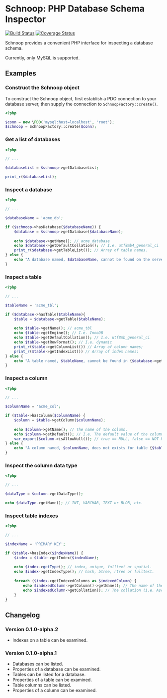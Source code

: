 # Schnoop: PHP Database Schema Inspector

[![Build Status](https://travis-ci.org/courtney-miles/schnoop.svg?branch=master)](https://travis-ci.org/courtney-miles/schnoop) [![Coverage Status](https://coveralls.io/repos/github/courtney-miles/schnoop/badge.svg?branch=master)](https://coveralls.io/github/courtney-miles/schnoop?branch=master)

Schnoop provides a convenient PHP interface for inspecting a database schema.

Currently, only MySQL is supported.

## Examples

### Construct the Schnoop object

To construct the Schnoop object, first establish a PDO connection to your database server, then supply the connection to `SchnoopFactory::create()`.

```php
<?php

$conn = new \PDO('mysql:host=localhost', 'root');
$schnoop = SchnoopFactory::create($conn);
```

### Get a list of databases

```php
<?php

// ...

$databaseList = $schnoop->getDatabaseList;

print_r($databaseList);
```

### Inspect a database

```php
<?php

// ...

$databaseName = 'acme_db';

if ($schnoop->hasDatabase($databaseName)) {
    $database = $schnoop->getDatabase($databaseName);
    
    echo $database->getName(); // acme_database
    echo $database->getDefaultCollation(); // I.e. utf8mb4_general_ci
    print_r($database->getTableList()); // Array of table names.
} else {
    echo "A database named, $databaseName, cannot be found on the server.";
}
```

### Inspect a table

```php
<?php

// ...

$tableName = 'acme_tbl';

if ($database->hasTable($tableName){
    $table = $database->getTable($tableName);
    
    echo $table->getName(); // acme_tbl
    echo $table->getEngine(); // I.e. InnoDB
    echo $table->getDefaultCollation(); // I.e. utf8mb_general_ci
    echo $table->getRowFormat(); // I.e. dynamic
    print_r($table->getColumnList()) // Array of column names;
    print_r($table->getIndexList()) // Array of index names;
} else {
    echo "A table named, $tableName, cannot be found in {$database->getName()}";
}
```

### Inspect a column

```php
<?php

// ...

$columnName = 'acme_col';

if ($table->hasColumn($columnName) {
    $column = $table->getColumn($columnName);
    
    echo $column->getName(); // The name of the column.
    echo $column->getDefault(); // I.e. The default value of the column.
    var_export($column->isAllowNull()); // true == NULL, false == NOT NULL.
} else {
    echo "A column named, $columnName, does not exists for table {$table->getName()}.";
}
```

### Inspect the column data type

```php
<?php

// ...

$dataType = $column->getDataType();

echo $dataType->getName(); // INT, VARCHAR, TEXT or BLOB, etc.
```

### Inspect table indexes

```php
<?php

// ...

$indexName = 'PRIMARY KEY';

if ($table->hasIndex($indexName)) {
    $index = $table->getIndex($indexName);
    
    echo $index->getType(); // index, unique, fulltext or spatial.
    echo $index->getIndexType(); // hash, btree, rtree or fulltext.
    
    foreach ($index->getIndexedColumns as $indexedColumn) {
        echo $indexedColumn->getColumn()->getName(); // The name of the column in the index.
        echo $indexedColumn->getCollation(); // The collation (i.e. Asc) of the index on the column.
    }
}
```

## Changelog

<!--
### Version 0.1.0-alpha.3

* Objects for describing a database schema has been shifted into a separate package, [schnoop-schema](https://github.com/courtney-miles/schnoop-schema).
-->

### Version 0.1.0-alpha.2

* Indexes on a table can be examined. 

### Version 0.1.0-alpha.1

* Databases can be listed.
* Properties of a database can be examined.
* Tables can be listed for a database.
* Properties of a table can be examined.
* Table columns can be listed.
* Properties of a column can be examined.
